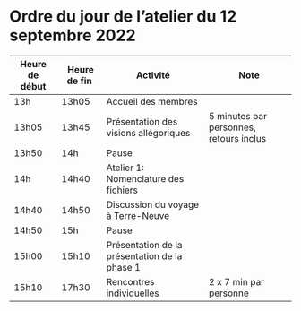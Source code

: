 # Ordre du jour de l’atelier du 12 septembre 2022


| Heure de début | Heure de fin | Activité | Note |
|----|----|----|----|
|13h|13h05|Accueil des membres||
|13h05|13h45|Présentation des visions allégoriques|5 minutes par personnes, retours inclus|
|13h50|14h|Pause||
|14h|14h40|Atelier 1: Nomenclature des fichiers||
|14h40|14h50|Discussion du voyage à Terre-Neuve||
|14h50|15h|Pause|
|15h00|15h10|Présentation de la présentation de la phase 1||
|15h10|17h30|Rencontres individuelles|2 x 7 min par personne| 
